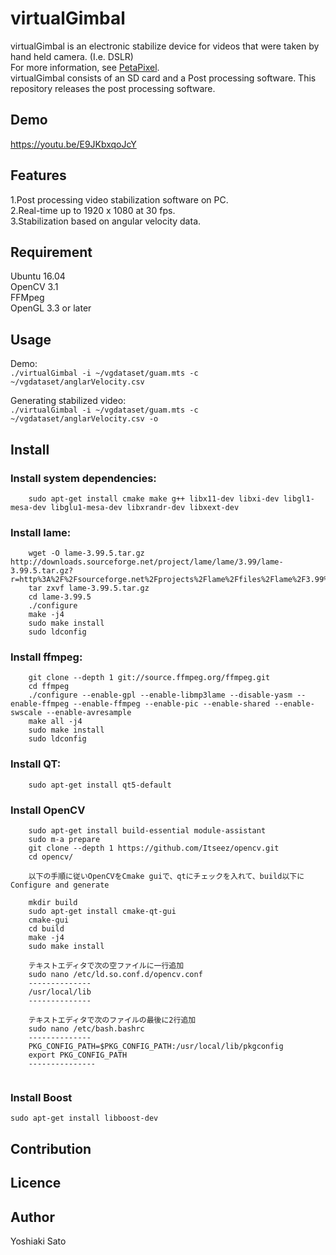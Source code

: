 # virtualGimbal
virtualGimbal is an electronic stabilize device for videos that were taken by hand held camera. (I.e. DSLR)  
For more information, see [PetaPixel]( https://petapixel.com/2016/08/11/sd-card-built-gyro-sensor-stabilize-shots/ "PetaPixel").  
virtualGimbal consists of an SD card and a Post processing software. This repository releases the post processing software.

## Demo
<https://youtu.be/E9JKbxqoJcY>

## Features 
1.Post processing video stabilization software on PC.  
2.Real-time up to 1920 x 1080 at 30 fps.  
3.Stabilization based on angular velocity data.  

## Requirement
Ubuntu 16.04  
OpenCV 3.1  
FFMpeg  
OpenGL 3.3 or later

## Usage
Demo:  
`./virtualGimbal -i ~/vgdataset/guam.mts -c ~/vgdataset/anglarVelocity.csv`  
  
Generating stabilized video:  
`./virtualGimbal -i ~/vgdataset/guam.mts -c ~/vgdataset/anglarVelocity.csv -o`  

## Install
### Install system dependencies:  
`    sudo apt-get install cmake make g++ libx11-dev libxi-dev libgl1-mesa-dev libglu1-mesa-dev libxrandr-dev libxext-dev`  
### Install lame:  
```    cd  
    wget -O lame-3.99.5.tar.gz http://downloads.sourceforge.net/project/lame/lame/3.99/lame-3.99.5.tar.gz?r=http%3A%2F%2Fsourceforge.net%2Fprojects%2Flame%2Ffiles%2Flame%2F3.99%2F&ts=1438787999&use_mirror=jaist  
    tar zxvf lame-3.99.5.tar.gz  
    cd lame-3.99.5  
    ./configure  
    make -j4  
    sudo make install  
    sudo ldconfig
```
### Install ffmpeg:  
```    cd  
    git clone --depth 1 git://source.ffmpeg.org/ffmpeg.git  
    cd ffmpeg  
    ./configure --enable-gpl --enable-libmp3lame --disable-yasm --enable-ffmpeg --enable-ffmpeg --enable-pic --enable-shared --enable-swscale --enable-avresample  
    make all -j4  
    sudo make install  
    sudo ldconfig  
```
### Install QT:  
`    sudo apt-get install qt5-default`  
  
### Install OpenCV  
```    cd  
    sudo apt-get install build-essential module-assistant  
    sudo m-a prepare  
    git clone --depth 1 https://github.com/Itseez/opencv.git  
    cd opencv/  
  
    以下の手順に従いOpenCVをCmake guiで、qtにチェックを入れて、build以下にConfigure and generate  
  
    mkdir build  
    sudo apt-get install cmake-qt-gui  
    cmake-gui  
    cd build  
    make -j4  
    sudo make install  
    
    テキストエディタで次の空ファイルに一行追加  
    sudo nano /etc/ld.so.conf.d/opencv.conf  
    --------------  
    /usr/local/lib  
    --------------  
  
    テキストエディタで次のファイルの最後に2行追加  
    sudo nano /etc/bash.bashrc  
    --------------  
    PKG_CONFIG_PATH=$PKG_CONFIG_PATH:/usr/local/lib/pkgconfig  
    export PKG_CONFIG_PATH  
    ---------------  
    
```

### Install Boost
`sudo apt-get install libboost-dev`

## Contribution

## Licence



## Author
Yoshiaki Sato
